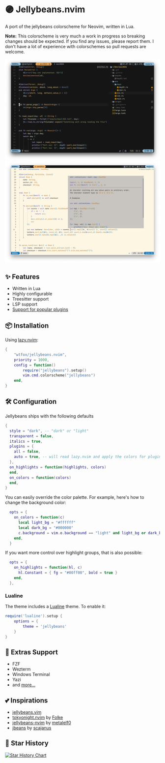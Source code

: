 # 🟣 Jellybeans.nvim

A port of the jellybeans colorscheme for Neovim, written in Lua.

**Note:** This colorscheme is very much a work in progress so breaking changes should be expected. If you find any issues, please report them. I don't have a lot of experience with colorschemes so pull requests are welcome.

![jellybeans](./images/theme.png)
![jellybeans](./images/theme_light.png)

## ✨ Features

- Written in Lua
- Highly configurable
- Treesitter support
- LSP support
- [Support for popular plugins](https://github.com/WTFox/jellybeans.nvim/tree/main/lua/jellybeans/groups)

## 📦 Installation

Using [lazy.nvim](https://github.com/folke/lazy.nvim):

```lua
{
    "wtfox/jellybeans.nvim",
    priority = 1000,
    config = function()
        require("jellybeans").setup()
        vim.cmd.colorscheme("jellybeans")
    end,
}
```

## 🛠️ Configuration

Jellybeans ships with the following defaults

```lua
{
  style = "dark", -- "dark" or "light"
  transparent = false,
  italics = true,
  plugins = {
    all = false,
    auto = true, -- will read lazy.nvim and apply the colors for plugins that are installed
  },
  on_highlights = function(highlights, colors)
  end,
  on_colors = function(colors)
  end,
}
```

You can easily override the color palette. For example, here's how to change the background color:

```lua
  opts = {
    on_colors = function(c)
      local light_bg = "#ffffff"
      local dark_bg = "#000000"
      c.background = vim.o.background == "light" and light_bg or dark_bg
    end,
  }
```

If you want more control over highlight groups, that is also possible:

```lua
  opts = {
    on_highlights = function(hl, c)
      hl.Constant = { fg = "#00ff00", bold = true }
    end,
  },
```

### Lualine

The theme includes a [Lualine](https://github.com/nvim-lualine/lualine.nvim) theme. To enable it:

```lua
require('lualine').setup {
    options = {
        theme = 'jellybeans'
    }
}
```

## 🔌 Extras Support

- FZF
- Wezterm
- Windows Terminal
- Yazi
- and [more...](https://github.com/WTFox/jellybeans.nvim/tree/main/extras)

## 💕 Inspirations

- [jellybeans.vim](https://github.com/nanotech/jellybeans.vim)
- [tokyonight.nvim](https://gitub.com/folke/tokyonight.nvim) by [Folke](https://githubcom/folke)
- [jellybeans-nvim](https://github.com/metalelf0/jellybeans-nvim) by [metalelf0](https://github.com/metalelf0)
- [jbeans](https://github.com/scajanus/jbeans) by [scajanus](https://github.com/scajanus)

## 🌟 Star History

<a href="https://star-history.com/#wtfox/jellybeans.nvim&Date">
 <picture>
   <source media="(prefers-color-scheme: dark)" srcset="https://api.star-history.com/svg?repos=wtfox/jellybeans.nvim&type=Date&theme=dark" />
   <source media="(prefers-color-scheme: light)" srcset="https://api.star-history.com/svg?repos=wtfox/jellybeans.nvim&type=Date" />
   <img alt="Star History Chart" src="https://api.star-history.com/svg?repos=wtfox/jellybeans.nvim&type=Date" />
 </picture>
</a>
